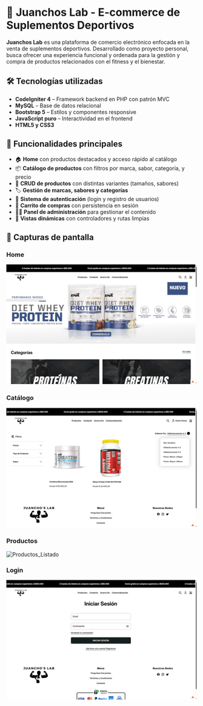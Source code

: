 
# 💪 Juanchos Lab - E-commerce de Suplementos Deportivos

**Juanchos Lab** es una plataforma de comercio electrónico enfocada en la venta de suplementos deportivos. Desarrollado como proyecto personal, busca ofrecer una experiencia funcional y ordenada para la gestión y compra de productos relacionados con el fitness y el bienestar.

## 🛠️ Tecnologías utilizadas

- **CodeIgniter 4** – Framework backend en PHP con patrón MVC
- **MySQL** – Base de datos relacional
- **Bootstrap 5** – Estilos y componentes responsive
- **JavaScript puro** – Interactividad en el frontend
- **HTML5 y CSS3**

## 🚀 Funcionalidades principales

- 🏠 **Home** con productos destacados y acceso rápido al catálogo  
- 📦 **Catálogo de productos** con filtros por marca, sabor, categoría, y precio 
- 🧃 **CRUD de productos** con distintas variantes (tamaños, sabores)  
- 🏷️ **Gestión de marcas, sabores y categorías**  
- 🔐 **Sistema de autenticación** (login y registro de usuarios)  
- 🛒 **Carrito de compras** con persistencia en sesión  
- 🧑‍💼 **Panel de administración** para gestionar el contenido  
- 📄 **Vistas dinámicas** con controladores y rutas limpias  

## 📸 Capturas de pantalla

### Home

![Home](screenshots/home_1.png)

### Catálogo

![Catálogo](screenshots/catalogo.png)

### Productos

![Productos_Listado](screenshots/listado_productos.png)

### Login

![Login](screenshots/login.png)



